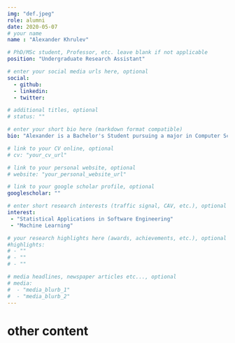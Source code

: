 ```yaml
---
img: "def.jpeg"
role: alumni
date: 2020-05-07
# your name
name : "Alexander Khrulev"

# PhD/MSc student, Professor, etc. leave blank if not applicable
position: "Undergraduate Research Assistant" 

# enter your social media urls here, optional
social: 
  - github:
  - linkedin:
  - twitter:

# additional titles, optional
# status: ""

# enter your short bio here (markdown format compatible)
bio: "Alexander is a Bachelor's Student pursuing a major in Computer Science at Ryerson University. Currently, he is working on modeling the Toronto road network and, potentially, solving the traffic congestion problem of the city." 

# link to your CV online, optional
# cv: "your_cv_url" 

# link to your personal website, optional
# website: "your_personal_website_url" 

# link to your google scholar profile, optional
googlescholar: "" 

# enter short research interests (traffic signal, CAV, etc.), optional
interest: 
 - "Statistical Applications in Software Engineering"
 - "Machine Learning"

# your research highlights here (awards, achievements, etc.), optional
#highlights: 
# - ""
# - ""
# - "" 

# media headlines, newspaper articles etc..., optional
# media: 
#  - "media_blurb_1"
#  - "media_blurb_2" 
---
```

# other content
